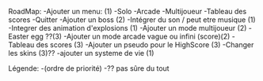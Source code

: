 RoadMap:
-Ajouter un menu: (1)
    -Solo
    -Arcade
    -Multijoueur
    -Tableau des scores
    -Quitter
-Ajouter un boss (2)
-Intégrer du son / peut etre musique (1)
-Integrer des animation d'explosions (1)
-Ajouter un mode multijoueur (2)
-Easter egg ??(3)
-Ajouter un mode arcade vague ou infini (score)(2)
-Tableau des scores (3)
-Ajouter un pseudo pour le HighScore (3)
-Changer les skins (3)??
-ajouter un systeme de vie (1)



Légende:
-(ordre de priorité)
-?? pas sûre du tout
